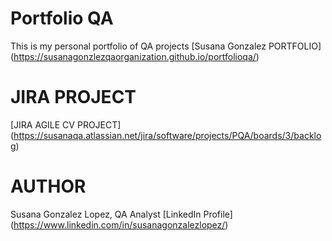 # Portfolio QA
This is my personal portfolio of QA projects
[Susana Gonzalez PORTFOLIO] (https://susanagonzlezqaorganization.github.io/portfolioqa/)

 # JIRA PROJECT
 [JIRA AGILE CV PROJECT] (https://susanaqa.atlassian.net/jira/software/projects/PQA/boards/3/backlog)

# AUTHOR
Susana Gonzalez Lopez, QA Analyst
[LinkedIn Profile] (https://www.linkedin.com/in/susanagonzalezlopez/)

 
